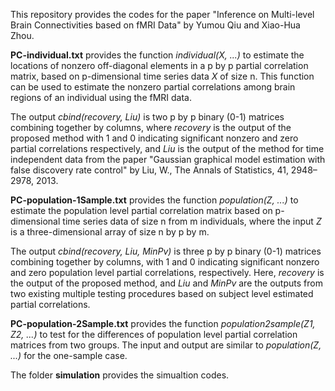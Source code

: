 This repository provides the codes for the paper "Inference on Multi-level Brain Connectivities based on fMRI Data" by Yumou Qiu and Xiao-Hua Zhou.

**PC-individual.txt** provides the function *individual(X, ...)* to estimate the locations of nonzero off-diagonal elements in a p by p partial correlation matrix, based on p-dimensional time series data *X* of size n. This function can be used to estimate the nonzero partial correlations among brain regions of an individual using the fMRI data.  

The output *cbind(recovery, Liu)* is two p by p binary (0-1) matrices combining together by columns, where *recovery* is the output of the proposed method with 1 and 0 indicating significant nonzero and zero partial correlations respectively, and *Liu* is the output of the method for time independent data from the paper "Gaussian graphical model estimation with false discovery rate control" by Liu, W., The Annals of Statistics, 41, 2948–2978, 2013.

**PC-population-1Sample.txt** provides the function *population(Z, ...)* to estimate the population level partial correlation matrix based on p-dimensional time series data of size n from m individuals, where the input *Z* is a three-dimensional array of size n by p by m.  

The output *cbind(recovery, Liu, MinPv)* is three p by p binary (0-1) matrices combining together by columns, with 1 and 0 indicating significant nonzero and zero population level partial correlations, respectively. Here, *recovery* is the output of the proposed method, and *Liu* and *MinPv* are the outputs from two existing multiple testing procedures based on subject level estimated partial correlations. 

**PC-population-2Sample.txt** provides the function *population2sample(Z1, Z2, ...)* to test for the differences of population level partial correlation matrices from two groups. The input and output are similar to *population(Z, ...)* for the one-sample case.

The folder **simulation** provides the simualtion codes.
